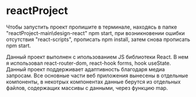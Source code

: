 # reactProject

Чтобы запустить проект пропишите в терминале, находясь в папке "reactProject-main\design-react" npm start, при возникновении ошибки отсутствия "react-scripts", прописать npm install, затем снова прописать npm start.

Данный проект выполнен с ипользованием JS библиотеки React. В нем я использовал react-router-dom, react-hook forms, hook useState. Данный проект поддерживает адаптивность благодаря медиа запросам. Все основные части
веб приложения вынесены в отдельные компоненты, в некотрых компонентах данные берутся из отдельных файлов, содержащих массивы с данными, через функцию map.
